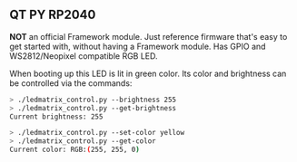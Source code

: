 ## QT PY RP2040

**NOT** an official Framework module.
Just reference firmware that's easy to get started with, without having a
Framework module. Has GPIO and WS2812/Neopixel compatible RGB LED.

When booting up this LED is lit in green color.
Its color and brightness can be controlled via the commands:

```sh
> ./ledmatrix_control.py --brightness 255
> ./ledmatrix_control.py --get-brightness
Current brightness: 255

> ./ledmatrix_control.py --set-color yellow
> ./ledmatrix_control.py --get-color
Current color: RGB:(255, 255, 0)
```
